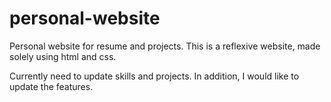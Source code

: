 # personal-website
Personal website for resume and projects. This is a reflexive website, made solely using html and css. 

Currently need to update skills and projects. In addition, I would like to update the features. 
